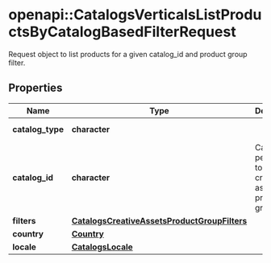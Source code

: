 # openapi::CatalogsVerticalsListProductsByCatalogBasedFilterRequest

Request object to list products for a given catalog_id and product group filter.

## Properties
Name | Type | Description | Notes
------------ | ------------- | ------------- | -------------
**catalog_type** | **character** |  | [Enum: [CREATIVE_ASSETS]] 
**catalog_id** | **character** | Catalog id pertaining to the creative assets product group. | [Pattern: ^\\d+$] 
**filters** | [**CatalogsCreativeAssetsProductGroupFilters**](CatalogsCreativeAssetsProductGroupFilters.md) |  | 
**country** | [**Country**](Country.md) |  | [Enum: ] 
**locale** | [**CatalogsLocale**](CatalogsLocale.md) |  | [Enum: ] 


